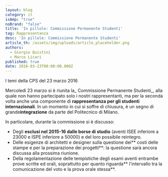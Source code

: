 ```yaml
---
layout: blog
category: it
isAmp: "true"
noBrand: "false"
title: 'In pillole: Commissione Permanente Studenti'
tag: Rappresentanza
desc: 'In pillole: Commissione Permanente Studenti'
article_th: /assets/img/uploads/article_placeholder.png
authors:
  - Giorgio Quistini
  - Marco Licari
published: true
date: 2016-03-23T00:00:00.000Z
---
```


I temi della CPS del 23 marzo 2016

Mercoledì 23 marzo si è riunita la_ Commissione Permanente Studenti_, alla quale non hanno partecipato solo i nostri rappresentanti, ma per la seconda volta anche una componente di **rappresentanza per gli studenti internazionali**. In un momento in cui si soffre di chiusura, è un segno di grande**integrazione** da parte del Politecnico di Milano.

In particolare, durante la commissione si è discusso:

*   Degli **esclusi nel 2015-16 dalle borse di studio** (aventi ISEE inferiore a 23000 e ISPE inferiore a 50000) e del loro possibile reintegro.
*   Delle esigenze di architetti e designer sulla questione dei** costi delle stampe e per la preparazione dei progetti**: la questione sarà ancora discussa alla prossima riunione.
*   Della regolamentazione delle tempistiche degli esami aventi entrambe prove scritte ed orali, soprattutto per quanto riguarda** l'intervallo tra la comunicazione del voto e la prova orale stessa**.
